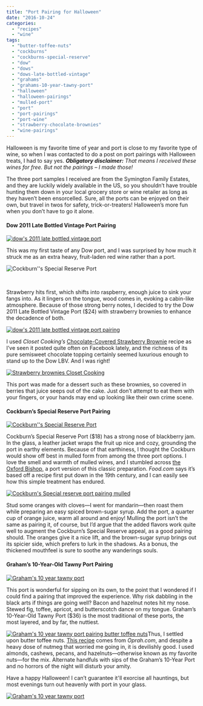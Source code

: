 ```yaml
---
title: "Port Pairing for Halloween"
date: "2016-10-24"
categories: 
  - "recipes"
  - "wine"
tags: 
  - "butter-toffee-nuts"
  - "cockburns"
  - "cockburns-special-reserve"
  - "dow"
  - "dows"
  - "dows-late-bottled-vintage"
  - "grahams"
  - "grahams-10-year-tawny-port"
  - "halloween"
  - "halloween-pairings"
  - "mulled-port"
  - "port"
  - "port-pairings"
  - "port-wine"
  - "strawberry-chocolate-brownies"
  - "wine-pairings"
---
```


Halloween is my favorite time of year and port is close to my favorite type of wine, so when I was contacted to do a post on port pairings with Halloween treats, I had to say yes. **_Obligatory disclaimer:_** _That means I received these wines for free. But not the pairings – I made those!_

The three port samples I received are from the Symington Family Estates, and they are luckily widely available in the US, so you shouldn’t have trouble hunting them down in your local grocery store or wine retailer as long as they haven’t been ensorcelled. Sure, all the ports can be enjoyed on their own, but travel in twos for safety, trick-or-treaters! Halloween’s more fun when you don’t have to go it alone.

#### Dow 2011 Late Bottled Vintage Port Pairing

[![dow's 2011 late bottled vintage port](http://s3.amazonaws.com/thegourmez-wpmedia/2016/10/Port-Halloween-1-of-21-309x500.jpg)](http://s3.amazonaws.com/thegourmez-wpmedia/2016/10/Port-Halloween-1-of-21.jpg)

This was my first taste of any Dow port, and I was surprised by how much it struck me as an extra heavy, fruit-laden red wine rather than a port.

![Cockburn''s Special Reserve Port](http://s3.amazonaws.com/thegourmez-wpmedia/2016/10/Port-Halloween-8-of-21-500x440.jpg)

 

Strawberry hits first, which shifts into raspberry, enough juice to sink your fangs into. As it lingers on the tongue, wood comes in, evoking a cabin-like atmosphere. Because of those strong berry notes, I decided to try the Dow 2011 Late Bottled Vintage Port ($24) with strawberry brownies to enhance the decadence of both.

[![dow's 2011 late bottled vintage port pairing](http://s3.amazonaws.com/thegourmez-wpmedia/2016/10/Port-Halloween-18-of-21-299x500.jpg)](http://s3.amazonaws.com/thegourmez-wpmedia/2016/10/Port-Halloween-18-of-21.jpg)

I used _Closet Cooking’s_ [Chocolate-Covered Strawberry Brownie](http://www.closetcooking.com/2016/07/chocolate-cover-strawberry-brownies.html) recipe as I’ve seen it posted quite often on Facebook lately, and the richness of its pure semisweet chocolate topping certainly seemed luxurious enough to stand up to the Dow LBV. And I was right!

[![Strawberry brownies Closet Cooking](http://s3.amazonaws.com/thegourmez-wpmedia/2016/10/Port-Halloween-17-of-21-500x403.jpg)](http://s3.amazonaws.com/thegourmez-wpmedia/2016/10/Port-Halloween-17-of-21.jpg)

This port was made for a dessert such as these brownies, so covered in berries that juice seeps out of the cake. Just don’t attempt to eat them with your fingers, or your hands may end up looking like their own crime scene.

#### Cockburn’s Special Reserve Port Pairing

[![Cockburn''s Special Reserve Port](http://s3.amazonaws.com/thegourmez-wpmedia/2016/10/Port-Halloween-5-of-21-333x500.jpg)](http://s3.amazonaws.com/thegourmez-wpmedia/2016/10/Port-Halloween-5-of-21.jpg)

Cockburn’s Special Reserve Port ($18) has a strong nose of blackberry jam. In the glass, a leather jacket wraps the fruit up nice and cozy, grounding the port in earthy elements. Because of that earthiness, I thought the Cockburn would show off best in mulled form from among the three port options. I love the smell and warmth of mulled wines, and I stumbled across [the Oxford Bishop,](http://www.food.com/recipe/the-oxford-bishop-19th-century-spiced-mulled-port-wine-200954) a port version of this classic preparation. _Food.com_ says it’s based off a recipe first put down in the 19th century, and I can easily see how this simple treatment has endured.

[![Cockburn's Special reserve port pairing mulled](http://s3.amazonaws.com/thegourmez-wpmedia/2016/10/Port-Halloween-20-of-21-500x414.jpg)](http://s3.amazonaws.com/thegourmez-wpmedia/2016/10/Port-Halloween-20-of-21.jpg)

Stud some oranges with cloves—I went for mandarin—then roast them while preparing an easy spiced brown-sugar syrup. Add the port, a quarter cup of orange juice, warm all around and enjoy! Mulling the port isn’t the same as pairing it, of course, but I’d argue that the added flavors work quite well to augment the Cockburn’s Special Reserve appeal, as a good pairing should. The oranges give it a nice lift, and the brown-sugar syrup brings out its spicier side, which prefers to lurk in the shadows. As a bonus, the thickened mouthfeel is sure to soothe any wanderings souls.

#### Graham’s 10-Year-Old Tawny Port Pairing

[![Graham's 10 year tawny port](http://s3.amazonaws.com/thegourmez-wpmedia/2016/10/Port-Halloween-9-of-21-333x500.jpg)](http://s3.amazonaws.com/thegourmez-wpmedia/2016/10/Port-Halloween-9-of-21.jpg)

This port is wonderful for sipping on its own, to the point that I wondered if I could find a pairing that improved the experience. Why risk dabbling in the black arts if things are going well? Bacon and hazelnut notes hit my nose. Stewed fig, toffee, apricot, and butterscotch dance on my tongue. Graham’s 10-Year-Old Tawny Port ($36) is the most traditional of these ports, the most layered, and by far, the nuttiest.

[![Graham's 10 year tawny port pairing butter toffee nuts](http://s3.amazonaws.com/thegourmez-wpmedia/2016/10/Port-Halloween-16-of-21-500x333.jpg)](http://s3.amazonaws.com/thegourmez-wpmedia/2016/10/Port-Halloween-16-of-21.jpg)Thus, I settled upon butter toffee nuts. [This recipe](http://www.oprah.com/food/Butter-Toffee-Nuts-with-Sea-Salt) comes from _Oprah.com_, and despite a heavy dose of nutmeg that worried me going in, it is devilishly good. I used almonds, cashews, pecans, and hazelnuts—otherwise known as my favorite nuts—for the mix. Alternate handfuls with sips of the Graham’s 10-Year Port and no horrors of the night will disturb your amity.

Have a happy Halloween! I can’t guarantee it'll exorcise all hauntings, but most evenings turn out heavenly with port in your glass.

[![Graham's 10 year tawny port](http://s3.amazonaws.com/thegourmez-wpmedia/2016/10/Port-Halloween-12-of-21-500x448.jpg)](http://s3.amazonaws.com/thegourmez-wpmedia/2016/10/Port-Halloween-12-of-21.jpg)
